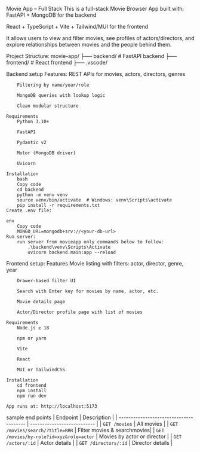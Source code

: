 Movie App – Full Stack
This is a full-stack Movie Browser App built with:
 FastAPI + MongoDB for the backend

 React + TypeScript + Vite + Tailwind/MUI for the frontend

It allows users to view and filter movies, see profiles of actors/directors, and explore relationships between movies and the people behind them.

Project Structure:
 movie-app/
├── backend/           # FastAPI backend
├── frontend/          # React frontend
├── .vscode/        

Backend setup
    Features:
        REST APIs for movies, actors, directors, genres

        Filtering by name/year/role

        MongoDB queries with lookup logic

        Clean modular structure

    Requirements
        Python 3.10+

        FastAPI

        Pydantic v2

        Motor (MongoDB driver)

        Uvicorn

    Installation
        bash
        Copy code
        cd backend
        python -m venv venv
        source venv/bin/activate  # Windows: venv\Scripts\activate
        pip install -r requirements.txt
    Create .env file:

    env
        Copy code
        MONGO_URL=mongodb+srv://<your-db-url>
    Run server:
        run server from movieapp only commands below to follow:
            .\backend\venv\Scripts\Activate
            uvicorn backend.main:app --reload

Frontend setup:
    Features
        Movie listing with filters: actor, director, genre, year

        Drawer-based filter UI

        Search with Enter key for movies by name, actor, etc.

        Movie details page

        Actor/Director profile page with list of movies

    Requirements
        Node.js ≥ 18

        npm or yarn

        Vite

        React

        MUI or TailwindCSS
    
    Installation
        cd frontend
        npm install
        npm run dev

    App runs at: http://localhost:5173

sample end points
| Endpoint                                | Description                 |
| --------------------------------------- | --------------------------- |
| `GET /movies`                           | All movies                  |
| `GET /movies/search/?title=RRR`         | Filter movies & searchmovies|
| `GET /movies/by-role?id=xyz&role=actor` | Movies by actor or director |
| `GET /actors/:id`                       | Actor details               |
| `GET /directors/:id`                    | Director details            |

